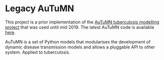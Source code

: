   
Legacy AuTuMN  
======

This project is a prior implementation of the [AuTuMN tuberculosis modelling project](http://www.tb-modelling.com/index.php) that was used until mid 2019. The latest AuTuMN code is available [here](https://github.com/monash-emu/AuTuMN).

AuTuMN is a set of Python models that modularises the development of dynamic disease transmission models and allows a pluggable API to other system. Applied to tuberculosis.
